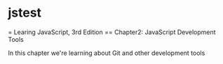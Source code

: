 # jstest
= Learing JavaScript, 3rd Edition
== Chapter2: JavaScript Development Tools

In this chapter we're learning about Git and other development tools
